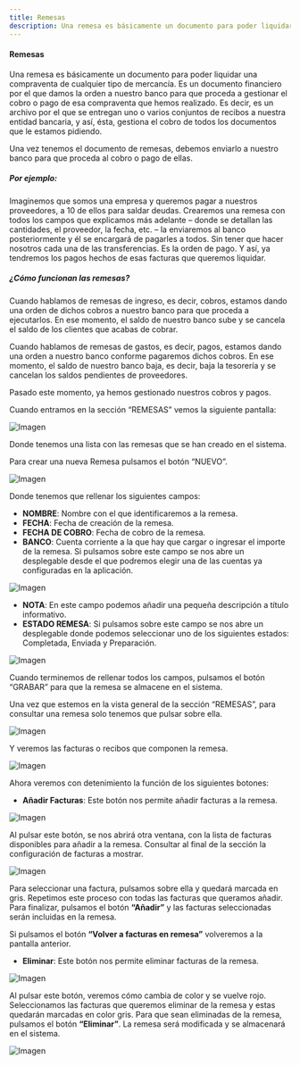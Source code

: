 ```yaml
---
title: Remesas
description: Una remesa es básicamente un documento para poder liquidar una compraventa de cualquier tipo de mercancía. Es un documento financiero por el que damos la orden a nuestro banco para que proceda a gestionar el cobro o pago de esa compraventa que hemos realizado. 
---
```


#### Remesas

Una remesa es básicamente un documento para poder liquidar una compraventa de cualquier tipo de mercancía. Es un documento financiero por el que damos la orden a nuestro banco para que proceda a gestionar el cobro o pago de esa compraventa que hemos realizado. Es decir, es un archivo por el que se entregan uno o varios conjuntos de recibos a nuestra entidad bancaria, y así, ésta, gestiona el cobro de todos los documentos que le estamos pidiendo.

Una vez tenemos el documento de remesas, debemos enviarlo a nuestro banco para que proceda al cobro o pago de ellas.

##### Por ejemplo:

Imaginemos que somos una empresa y queremos pagar a nuestros proveedores, a 10 de ellos para saldar deudas. Crearemos una remesa con todos los campos que explicamos más adelante – donde se detallan las cantidades, el proveedor, la fecha, etc. – la enviaremos al banco posteriormente y él se encargará de pagarles a todos. Sin tener que hacer nosotros cada una de las transferencias. Es la orden de pago. Y así, ya tendremos los pagos hechos de esas facturas que queremos liquidar.

##### ¿Cómo funcionan las remesas?

Cuando hablamos de remesas de ingreso, es decir, cobros, estamos dando una orden de dichos cobros a nuestro banco para que proceda a ejecutarlos. En ese momento, el saldo de nuestro banco sube y se cancela el saldo de los clientes que acabas de cobrar.

Cuando hablamos de remesas de gastos, es decir, pagos, estamos dando una orden a nuestro banco conforme pagaremos dichos cobros. En ese momento, el saldo de nuestro banco baja, es decir, baja la tesorería y se cancelan los saldos pendientes de proveedores.

Pasado este momento, ya hemos gestionado nuestros cobros y pagos.

Cuando entramos en la sección “REMESAS” vemos la siguiente pantalla:

![Imagen](../../../assets/tu_empresa/remesa1.png)

Donde tenemos una lista con las remesas que se han creado en el sistema.

Para crear una nueva Remesa pulsamos el botón “NUEVO”.

![Imagen](../../../assets/tu_empresa/remesa2.png)

Donde tenemos que rellenar los siguientes campos:

- **NOMBRE**: Nombre con el que identificaremos a la remesa.
- **FECHA**: Fecha de creación de la remesa.
- **FECHA DE COBRO**: Fecha de cobro de la remesa.
- **BANCO**: Cuenta corriente a la que hay que cargar o ingresar el importe de la remesa. Si pulsamos sobre este campo se nos abre un desplegable desde el que podremos elegir una de las cuentas ya configuradas en la aplicación.

![Imagen](../../../assets/tu_empresa/remesa3.png)

- **NOTA**: En este campo podemos añadir una pequeña descripción a título informativo.
- **ESTADO REMESA**: Si pulsamos sobre este campo se nos abre un desplegable donde podemos seleccionar uno de los siguientes estados: Completada, Enviada y Preparación.

![Imagen](../../../assets/tu_empresa/remesa4.png)

Cuando terminemos de rellenar todos los campos, pulsamos el botón “GRABAR” para que la remesa se almacene en el sistema.

Una vez que estemos en la vista general de la sección “REMESAS”, para consultar una remesa solo tenemos que pulsar sobre ella.

![Imagen](../../../assets/tu_empresa/remesa5.png)

Y veremos las facturas o recibos que componen la remesa.

![Imagen](../../../assets/tu_empresa/remesa6.png)

Ahora veremos con detenimiento la función de los siguientes botones:

- **Añadir Facturas**: Este botón nos permite añadir facturas a la remesa.

![Imagen](../../../assets/tu_empresa/remesa7.png)

Al pulsar este botón, se nos abrirá otra ventana, con la lista de facturas disponibles para añadir a la remesa. Consultar al final de la sección la configuración de facturas a mostrar.

![Imagen](../../../assets/tu_empresa/remesa8.png)

Para seleccionar una factura, pulsamos sobre ella y quedará marcada en gris. Repetimos este proceso con todas las facturas que queramos añadir. Para finalizar, pulsamos el botón **“Añadir”** y las facturas seleccionadas serán incluidas en la remesa.

Si pulsamos el botón **“Volver a facturas en remesa”** volveremos a la pantalla anterior.

- **Eliminar**: Este botón nos permite eliminar facturas de la remesa.

![Imagen](../../../assets/tu_empresa/remesa9.png)

Al pulsar este botón, veremos cómo cambia de color y se vuelve rojo. Seleccionamos las facturas que queremos eliminar de la remesa y estas quedarán marcadas en color gris. Para que sean eliminadas de la remesa, pulsamos el botón **“Eliminar”**. La remesa será modificada y se almacenará en el sistema.

![Imagen](../../../assets/tu_empresa/remesa10.png)